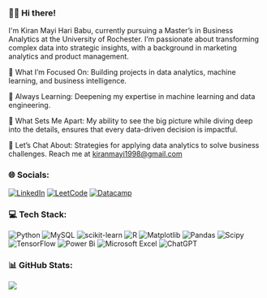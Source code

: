 ### 👋🏼 Hi there!
I'm Kiran Mayi Hari Babu, currently pursuing a Master’s in Business Analytics at the University of Rochester. I’m passionate about transforming complex data into strategic insights, with a background in marketing analytics and product management.

🔭 What I’m Focused On: Building projects in data analytics, machine learning, and business intelligence.

🌱 Always Learning: Deepening my expertise in machine learning and data engineering.

💎 What Sets Me Apart: My ability to see the big picture while diving deep into the details, ensures that every data-driven decision is impactful.

💬 Let’s Chat About: Strategies for applying data analytics to solve business challenges. Reach me at kiranmayi1998@gmail.com

### 🌐 Socials:
[![LinkedIn](https://img.shields.io/badge/LinkedIn-%230077B5.svg?logo=linkedin&logoColor=white)](https://www.linkedin.com/in/kiran-mayi/)
[![LeetCode](https://img.shields.io/badge/LeetCode-000000?style=flat&logo=LeetCode&logoColor=)](https://leetcode.com/u/kiranmayi1998/)
[![Datacamp](https://img.shields.io/badge/Datacamp-05192D?style=flat&logo=datacamp&logoColor=03E860)](https://www.datacamp.com/portfolio/kharibab)

### 💻 Tech Stack:
![Python](https://img.shields.io/badge/python-3670A0?style=flat&logo=python&logoColor=ffdd54) ![MySQL](https://img.shields.io/badge/mysql-4479A1.svg?style=flat&logo=mysql&logoColor=white) ![scikit-learn](https://img.shields.io/badge/scikit--learn-%23F7931E.svg?style=flat&logo=scikit-learn&logoColor=white) ![R](https://img.shields.io/badge/r-%23276DC3.svg?style=flat&logo=r&logoColor=white) ![Matplotlib](https://img.shields.io/badge/Matplotlib-%23ffffff.svg?style=flat&logo=Matplotlib&logoColor=black) ![Pandas](https://img.shields.io/badge/pandas-%23150458.svg?style=flat&logo=pandas&logoColor=white) ![Scipy](https://img.shields.io/badge/SciPy-%230C55A5.svg?style=flat&logo=scipy&logoColor=%white) ![TensorFlow](https://img.shields.io/badge/TensorFlow-%23FF6F00.svg?style=flat&logo=TensorFlow&logoColor=white)
![Power Bi](https://img.shields.io/badge/power_bi-F2C811?style=flat&logo=powerbi&logoColor=black) ![Microsoft Excel](https://img.shields.io/badge/Microsoft_Excel-217346?style=flat&logo=microsoft-excel&logoColor=white) ![ChatGPT](https://img.shields.io/badge/chatGPT-74aa9c?style=flat&logo=openai&logoColor=white)

### 📊 GitHub Stats:
![](https://github-readme-stats.vercel.app/api/top-langs/?username=kiranmayi5&theme=discord_old_blurple&hide_border=true&include_all_commits=false&count_private=false&layout=compact)

<!-- Proudly created with GPRM ( https://gprm.itsvg.in ) -->
